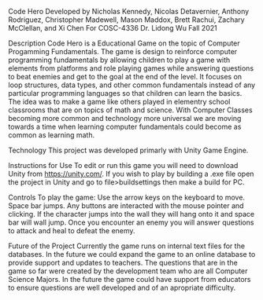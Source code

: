 Code Hero
Developed by Nicholas Kennedy, Nicolas Detavernier, Anthony Rodriguez, Christopher Madewell, Mason Maddox, Brett Rachui, Zachary McClellan, and Xi Chen
For COSC-4336
Dr. Lidong Wu
Fall 2021

Description
Code Hero is a Educational Game on the topic of Computer Progamming Fundamentals. The game is design to reinforce computer programming fundamentals
by allowing children to play a game with elements from platforms and role playing games while answering questions to beat enemies and get to the
goal at the end of the level. It focuses on loop structures, data types, and other common fundamentals instead of any particular programming
languages so that children can learn the basics.
The idea was to make a game like others played in elementry school classrooms that are on topics of math and science. With Computer Classes becoming
more common and technology more universal we are moving towards a time when learning computer fundamentals could become as common as learning math.

Technology
This project was developed primarly with Unity Game Engine.

Instructions for Use
To edit or run this game you will need to download Unity from https://unity.com/. If you wish to play by building a .exe file open the project in
Unity and go to file>buildsettings then make a build for PC.

Controls
To play the game: Use the arrow keys on the keyboard to move. Space bar jumps. Any buttons are interacted with the mouse pointer and clicking. If the
character jumps into the wall they will hang onto it and space bar will wall jump. Once you encounter an enemy you will answer questions to attack and
heal to defeat the enemy.

Future of the Project
Currently the game runs on internal text files for the databases. In the future we could expand the game to an online database to provide support
and updates to teachers. The questions that are in the game so far were created by the development team who are all Computer Science Majors. In the
future the game could have support from educators to ensure questions are well developed and of an apropriate difficulty. 

